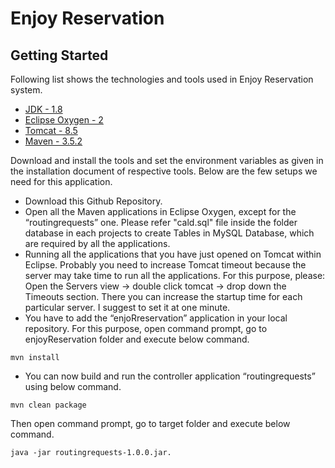 # Enjoy Reservation

## Getting Started

Following list shows the technologies and tools used in Enjoy Reservation system.

* [JDK - 1.8](http://www.oracle.com/technetwork/java/javase/downloads/jdk8-downloads-2133151.html)
* [Eclipse Oxygen - 2](http://www.eclipse.org/downloads/eclipse-packages/)
* [Tomcat - 8.5](https://tomcat.apache.org/download-80.cgi) 
* [Maven - 3.5.2](https://maven.apache.org/download.cgi)

Download and install the tools and set the environment variables as given in the installation document of respective tools. Below are the few setups we need for this application.

* Download this Github Repository.
* Open all the Maven applications in Eclipse Oxygen, except for the “routingrequests” one. Please refer "cald.sql" file inside the folder database in each projects to create Tables in MySQL Database, which are required by all the applications.
* Running all the applications that you have just opened on Tomcat within Eclipse. Probably you need to increase Tomcat timeout because the server may take time to run all the applications. 
For this purpose, please: Open the Servers view -> double click tomcat -> drop down the Timeouts section.
There you can increase the startup time for each particular server. I suggest to set it at one minute.
* You have to add the “enjoRreservation” application in your local repository. 
For this purpose, open command prompt, go to enjoyReservation folder and execute below command.
```
mvn install
```
* You can now build and run the controller application “routingrequests” using below command.
```
mvn clean package
```
Then open command prompt, go to target folder and execute below command. 
```
java -jar routingrequests-1.0.0.jar.
```
